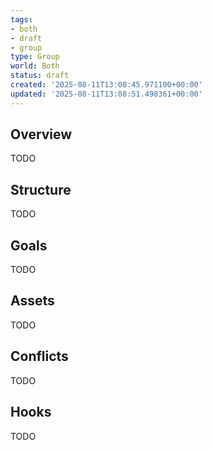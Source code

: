 ```yaml
---
tags:
- both
- draft
- group
type: Group
world: Both
status: draft
created: '2025-08-11T13:08:45.971100+00:00'
updated: '2025-08-11T13:08:51.498361+00:00'
---
```



## Overview

TODO
## Structure

TODO
## Goals

TODO
## Assets

TODO
## Conflicts

TODO
## Hooks

TODO

